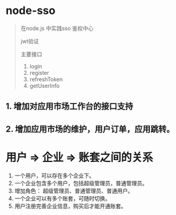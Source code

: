 # node-sso
> 在node.js 中实践sso 鉴权中心
>
>  jwt验证
>
>  主要接口
> 1. login
> 2. register
> 3. refreshToken
> 4. getUserInfo


## 1. 增加对应用市场工作台的接口支持

## 2. 增加应用市场的维护，用户订单，应用跳转。

# 用户 => 企业 =>  账套之间的关系

1. 一个用户，可以存在多个企业下。
2. 一个企业包含多个用户，包括超级管理员，普通管理员。
3. 增加角色： 超级管理员、普通管理员、普通用户。
4. 一个企业可以有多个账套，可随时切换。
5. 用户注册完善企业信息，购买后才能开通账套。